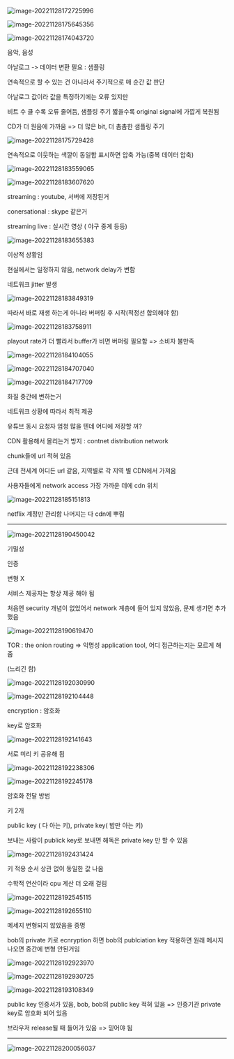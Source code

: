 ![image-20221128172725996](10주차_학습정리.assets/image-20221128172725996.png)

![image-20221128175645356](10주차_학습정리.assets/image-20221128175645356.png)

![image-20221128174043720](10주차_학습정리.assets/image-20221128174043720.png)

음악, 음성

아날로그 -> 데이터 변환 필요 : 샘플링

연속적으로 할 수 있는 건 아니라서 주기적으로 매 순간 값 판단

아날로그 값이라 값을 특정하기에는 오류 있지만

비트 수 클 수록 오류 줄어듬, 샘플링 주기 짧을수록 original signal에 가깝게 복원됨

CD가 더 원음에 가까움 => 더 많은 bit, 더 촘촘한 샘플링 주기

![image-20221128175729428](10주차_학습정리.assets/image-20221128175729428.png)

연속적으로 이웃하는 색깔이 동일함 표시하면 압축 가능(중복 데이터 압축)

![image-20221128183559065](10주차_학습정리.assets/image-20221128183559065.png)

![image-20221128183607620](10주차_학습정리.assets/image-20221128183607620.png)

streaming : youtube, 서버에 저장된거

conersational : skype 같은거

streaming live : 실시간 영상 ( 야구 중계 등등)

![image-20221128183655383](10주차_학습정리.assets/image-20221128183655383.png)

이상적 상황임

현실에서는 일정하지 않음, network delay가 변함

네트워크 jitter 발생

![image-20221128183849319](10주차_학습정리.assets/image-20221128183849319.png)

따라서 바로 재생 하는게 아니라 버퍼링 후 시작(적정선 합의해야 함)

![image-20221128183758911](10주차_학습정리.assets/image-20221128183758911.png)

playout rate가 더 빨라서 buffer가 비면 버퍼링 필요함 => 소비자 불만족

![image-20221128184104055](10주차_학습정리.assets/image-20221128184104055.png)



![image-20221128184707040](10주차_학습정리.assets/image-20221128184707040.png)

![image-20221128184717709](10주차_학습정리.assets/image-20221128184717709.png)

화질 중간에 변하는거

네트워크 상황에 따라서 최적 제공

유튜브 동시 요청자 엄청 많을 텐데 어디에 저장할 꺼?

CDN 활용해서 몰리는거 방지 : contnet distribution network

chunk들에 url 적혀 있음

근데 전세계 어디든 url 같음, 지역별로 각 지역 별 CDN에서 가져옴

사용자들에게 network access 가장 가까운 데에 cdn 위치

![image-20221128185151813](10주차_학습정리.assets/image-20221128185151813.png)

netflix 계정만 관리함 나머지는 다 cdn에 뿌림

---

![image-20221128190450042](10주차_학습정리.assets/image-20221128190450042.png)

기밀성

인증

변형 X

서비스 제공자는 항상 제공 해야 됨

처음엔 security 개념이 없었어서 network 계층에 들어 있지 않았음, 문제 생기면 추가했음

![image-20221128190619470](10주차_학습정리.assets/image-20221128190619470.png)

TOR : the onion routing => 익명성 application tool, 어디 접근하는지는 모르게 해줌

(느리긴 함)

![image-20221128192030990](10주차_학습정리.assets/image-20221128192030990.png)

![image-20221128192104448](10주차_학습정리.assets/image-20221128192104448.png)

encryption : 암호화

key로 암호화

![image-20221128192141643](10주차_학습정리.assets/image-20221128192141643.png)

서로 미리 키 공유해 됨

![image-20221128192238306](10주차_학습정리.assets/image-20221128192238306.png)

![image-20221128192245178](10주차_학습정리.assets/image-20221128192245178.png)

암호화 전달 방범

키 2개

public key ( 다 아는 키), private key( 밥만 아는 키)

보내는 사람이 publick key로 보내면 해독은 private key 만 할 수 있음

![image-20221128192431424](10주차_학습정리.assets/image-20221128192431424.png)

키 적용 순서 상관 없이 동일한 값 나옴

수학적 연산이라 cpu 계산 더 오래 걸림

![image-20221128192545115](10주차_학습정리.assets/image-20221128192545115.png)

![image-20221128192655110](10주차_학습정리.assets/image-20221128192655110.png)

메세지 변형되지 않았음을 증명

bob의 private 키로 ecnryption 하면 bob의 publciation key 적용하면 원래 메시지 나오면 중간에 변형 안된거임

![image-20221128192923970](10주차_학습정리.assets/image-20221128192923970.png)

![image-20221128192930725](10주차_학습정리.assets/image-20221128192930725.png)

![image-20221128193108349](10주차_학습정리.assets/image-20221128193108349.png)

public key 인증서가 있음, bob, bob의 public key 적혀 있음 => 인증기관 private key로 암호화 되어 있음

브라우저 release될 때 들어가 있음 => 믿어야 됨

---

![image-20221128200056037](10주차_학습정리.assets/image-20221128200056037.png)